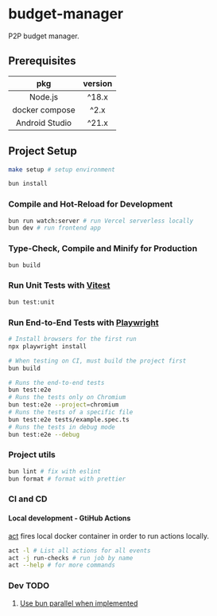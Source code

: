 # budget-manager

P2P budget manager.

## Prerequisites

|      pkg       | version |
| :------------: | :-----: |
|    Node.js     |  ^18.x  |
| docker compose |  ^2.x   |
| Android Studio |  ^21.x  |

## Project Setup

```sh
make setup # setup environment
```

```sh
bun install
```

### Compile and Hot-Reload for Development

```sh
bun run watch:server # run Vercel serverless locally
bun dev # run frontend app
```

### Type-Check, Compile and Minify for Production

```sh
bun build
```

### Run Unit Tests with [Vitest](https://vitest.dev/)

```sh
bun test:unit
```

### Run End-to-End Tests with [Playwright](https://playwright.dev)

```sh
# Install browsers for the first run
npx playwright install

# When testing on CI, must build the project first
bun build

# Runs the end-to-end tests
bun test:e2e
# Runs the tests only on Chromium
bun test:e2e --project=chromium
# Runs the tests of a specific file
bun test:e2e tests/example.spec.ts
# Runs the tests in debug mode
bun test:e2e --debug
```

### Project utils

```sh
bun lint # fix with eslint
bun format # format with prettier
```

### CI and CD

#### Local development - GtiHub Actions

<a href="https://github.com/nektos/act" target="_blank">act</a> fires local docker container in order
to run actions locally.

```sh
act -l # List all actions for all events
act -j run-checks # run job by name
act --help # for more commands
```

### Dev TODO

1. <a href="https://github.com/oven-sh/bun/issues/7589" target="_blank">Use bun parallel when implemented</a>
